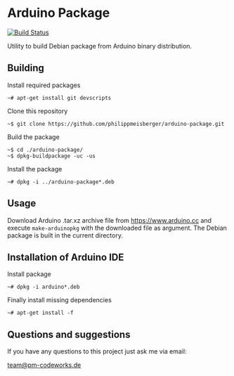 Arduino Package
===============

[![Build Status](https://travis-ci.org/philippmeisberger/arduino-package.svg?branch=master)](https://travis-ci.org/philippmeisberger/ardunio-package)

Utility to build Debian package from Arduino binary distribution.

Building
--------

Install required packages

    ~# apt-get install git devscripts

Clone this repository

    ~$ git clone https://github.com/philippmeisberger/arduino-package.git

Build the package

    ~$ cd ./arduino-package/
    ~$ dpkg-buildpackage -uc -us

Install the package

    ~# dpkg -i ../arduino-package*.deb

Usage
-----

Download Arduino .tar.xz archive file from <https://www.arduino.cc> and execute `make-arduinopkg` with the downloaded file as argument. The Debian package is built in the current directory.

Installation of Arduino IDE
---------------------------

Install package

    ~# dpkg -i arduino*.deb

Finally install missing dependencies

    ~# apt-get install -f

Questions and suggestions
-------------------------

If you have any questions to this project just ask me via email:

<team@pm-codeworks.de>

